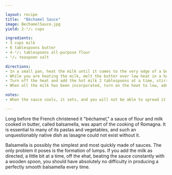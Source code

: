 ```yaml
---

layout: recipe
title:  "Béchamel Sauce"
image: BechamelSauce.jpg
yield: 2-¹/₂ cups

ingredients:
- 3 cups milk
- 6 tablespoons butter
- 4-¹/₂ tablespoons all-purpose flour
- ¹/₄ teaspoon salt

directions:
- In a small pan, heat the milk until it comes to the very edge of a boil.
- While you are heating the milk, melt the butter over low heat in a heavy enameled iron saucepan of 6 cups capacity.
- Turn off the heat and add the hot milk 2 tablespoons at a time, stirring it constantly into the flour-and-butter mixture. As soon as the first 2 tablespoons have been incorporated into the mixture, add another 2 tablespoons, always stirring with your trusty spoon. When you have added 1/2 cup of milk to the mixture, you can start adding 1/4 cup at a time, until you have added it all. (Never add more than 1/4 cup at one time)
- When all the milk has been incorporated, turn on the heat to low, add the salt, and stir-cook until the sauce is as dense as thick cream. If you need it thicker, cook and stir a little while longer. If you need it thinner, cook a little less.

notes:
- When the sauce cools, it sets, and you will not be able to spread it. Therefore, inasmuch as it takes so little time to prepare, it is best to make it just before you are ready to use it. If you must make it in advance, reheat it slowly, stirring constantly until it is the right consistency again. Béchamel sauce can also be refrigerated.

---
```


Long before the French christened it "béchamel," a sauce of flour and milk cooked in butter, called balsamella, was  apart of the cooking of Romagna. It is essential to many of its pastas and vegetables, and such an unquestionably native dish as lasagne could not exist without it.

Balsamella is possibly the simplest and most quickly made of sauces. The only problem it poses is the formation of lumps. If you add the milk as directed, a little bit at a time, off the ehat, beating the sauce constantly with a wooden spoon, you should have absolutely no difficulty in producing a perfectly smooth balsamella every time.
